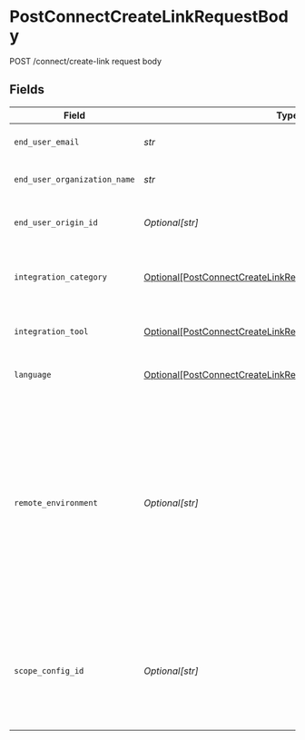 # PostConnectCreateLinkRequestBody

POST /connect/create-link request body


## Fields

| Field                                                                                                                                                                                                                                                                                                 | Type                                                                                                                                                                                                                                                                                                  | Required                                                                                                                                                                                                                                                                                              | Description                                                                                                                                                                                                                                                                                           |
| ----------------------------------------------------------------------------------------------------------------------------------------------------------------------------------------------------------------------------------------------------------------------------------------------------- | ----------------------------------------------------------------------------------------------------------------------------------------------------------------------------------------------------------------------------------------------------------------------------------------------------- | ----------------------------------------------------------------------------------------------------------------------------------------------------------------------------------------------------------------------------------------------------------------------------------------------------- | ----------------------------------------------------------------------------------------------------------------------------------------------------------------------------------------------------------------------------------------------------------------------------------------------------- |
| `end_user_email`                                                                                                                                                                                                                                                                                      | *str*                                                                                                                                                                                                                                                                                                 | :heavy_check_mark:                                                                                                                                                                                                                                                                                    | The email of the user this link is meant for.                                                                                                                                                                                                                                                         |
| `end_user_organization_name`                                                                                                                                                                                                                                                                          | *str*                                                                                                                                                                                                                                                                                                 | :heavy_check_mark:                                                                                                                                                                                                                                                                                    | The name of the user's organization.                                                                                                                                                                                                                                                                  |
| `end_user_origin_id`                                                                                                                                                                                                                                                                                  | *Optional[str]*                                                                                                                                                                                                                                                                                       | :heavy_minus_sign:                                                                                                                                                                                                                                                                                    | The id the user/organization has in your own database.                                                                                                                                                                                                                                                |
| `integration_category`                                                                                                                                                                                                                                                                                | [Optional[PostConnectCreateLinkRequestBodyIntegrationCategory]](../../models/operations/postconnectcreatelinkrequestbodyintegrationcategory.md)                                                                                                                                                       | :heavy_minus_sign:                                                                                                                                                                                                                                                                                    | Category of the integration you want your customer to create.                                                                                                                                                                                                                                         |
| `integration_tool`                                                                                                                                                                                                                                                                                    | [Optional[PostConnectCreateLinkRequestBodyIntegrationTool]](../../models/operations/postconnectcreatelinkrequestbodyintegrationtool.md)                                                                                                                                                               | :heavy_minus_sign:                                                                                                                                                                                                                                                                                    | Pre-define a tool this integration link can be used for.                                                                                                                                                                                                                                              |
| `language`                                                                                                                                                                                                                                                                                            | [Optional[PostConnectCreateLinkRequestBodyLanguage]](../../models/operations/postconnectcreatelinkrequestbodylanguage.md)                                                                                                                                                                             | :heavy_minus_sign:                                                                                                                                                                                                                                                                                    | Language of the connection flow UI.                                                                                                                                                                                                                                                                   |
| `remote_environment`                                                                                                                                                                                                                                                                                  | *Optional[str]*                                                                                                                                                                                                                                                                                       | :heavy_minus_sign:                                                                                                                                                                                                                                                                                    | If the tool you want to connect offers different environments, you can specify which one you want to connect to here. If you don't specify this, we'll assume you want to use the production environment. Note that this can only be used if you've also specified a tool through `integration_tool`. |
| `scope_config_id`                                                                                                                                                                                                                                                                                     | *Optional[str]*                                                                                                                                                                                                                                                                                       | :heavy_minus_sign:                                                                                                                                                                                                                                                                                    | Specify a scope config that should be used for this integration. This is an advanced feature, only use it if you know what you're doing!                                                                                                                                                              |